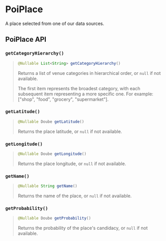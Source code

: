 # PoiPlace

A place selected from one of our data sources.

## PoiPlace API

### `getCategoryHierarchy()`

> ```java
> @Nullable List<String> getCategoryHierarchy()
> ```
>
> Returns a list of venue categories in hierarchical order, or `null` if not available.
>
> The first item represents the broadest category, with each subsequent item representing a more specific one. For example: \["shop", "food", "grocery", "supermarket"].

### `getLatitude()`

> ```java
> @Nullable Doube getLatitude()
> ```
>
> Returns the place latitude, or `null` if not available.

### `getLongitude()`

> ```java
> @Nullable Doube getLongitude()
> ```
>
> Returns the place longitude, or `null` if not available.

### `getName()`

> ```java
> @Nullable String getName()
> ```
>
> Returns the name of the place, or `null` if not available.

### `getProbability()`

> ```java
> @Nullable Doube getProbability()
> ```
>
> Returns the probability of the place's candidacy, or `null` if not available.
